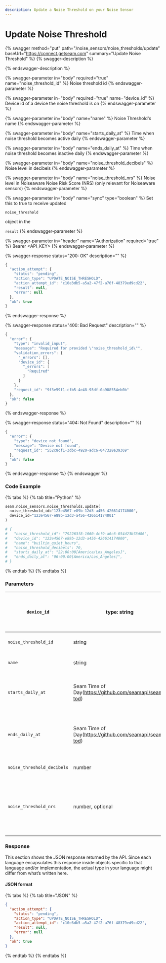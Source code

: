 ```yaml
---
description: Update a Noise Threshold on your Noise Sensor
---
```


# Update Noise Threshold

{% swagger method="put" path="/noise_sensors/noise_thresholds/update" baseUrl="https://connect.getseam.com" summary="Update Noise Threshold" %}
{% swagger-description %}

{% endswagger-description %}

{% swagger-parameter in="body" required="true" name="noise_threshold_id" %}
Noise threshold id
{% endswagger-parameter %}

{% swagger-parameter in="body" required="true" name="device_id" %}
Device id of a device the noise threshold is on
{% endswagger-parameter %}

{% swagger-parameter in="body" name="name" %}
Noise Threshold's name
{% endswagger-parameter %}

{% swagger-parameter in="body" name="starts_daily_at" %}
Time when noise threshold becomes active daily
{% endswagger-parameter %}

{% swagger-parameter in="body" name="ends_daily_at" %}
Time when noise threshold becomes inactive daily
{% endswagger-parameter %}

{% swagger-parameter in="body" name="noise_threshold_decibels" %}
Noise level in decibels
{% endswagger-parameter %}

{% swagger-parameter in="body" name="noise_threshold_nrs" %}
Noise level in Noiseaware Noise Risk Score (NRS) (only relevant for Noiseaware sensors)
{% endswagger-parameter %}

{% swagger-parameter in="body" name="sync" type="boolean" %}
Set this to true to receive updated

`noise_threshold`

object in the

`result`
{% endswagger-parameter %}

{% swagger-parameter in="header" name="Authorization" required="true" %}
Bearer <API_KEY>
{% endswagger-parameter %}

{% swagger-response status="200: OK" description="" %}

```javascript
{
  "action_attempt": {
    "status": "pending",
    "action_type": "UPDATE_NOISE_THRESHOLD",
    "action_attempt_id": "c10e3db5-a5a2-47f2-a76f-48379ed9cd22",
    "result": null,
    "error": null
  },
  "ok": true
}
```

{% endswagger-response %}

{% swagger-response status="400: Bad Request" description="" %}

```javascript
{
  "error": {
    "type": "invalid_input",
    "message": "Required for provided \"noise_threshold_id\"",
    "validation_errors": {
      "_errors": [],
      "device_id": {
        "_errors": [
          "Required"
        ]
      }
    },
    "request_id": "9f3e59f1-cfb5-4e48-93df-0a988554eb0b"
  },
  "ok": false
}
```

{% endswagger-response %}

{% swagger-response status="404: Not Found" description="" %}

```javascript
{
  "error": {
    "type": "device_not_found",
    "message": "Device not found",
    "request_id": "552c8cf1-3dbc-4920-adc6-047328e39369"
  },
  "ok": false
}
```

{% endswagger-response %}
{% endswagger %}

### Code Example

{% tabs %}
{% tab title="Python" %}

```python
seam.noise_sensors.noise_thresholds.update(
  noise_threshold_id="123e4567-e89b-12d3-a456-426614174000",
  device_id="123e4567-e89b-12d3-a456-426614174001"
)

# {
#   "noise_threshold_id": "792263f8-1660-4cf9-a6c6-054d23b78d86",
#   "device_id": "123e4567-e89b-12d3-a456-426614174000",
#   "name": "builtin_quiet_hours",
#   "noise_threshold_decibels": 70,
#   "starts_daily_at": "22:00:00[America/Los_Angeles]",
#   "ends_daily_at": "06:00:00[America/Los_Angeles]",
# }
```

{% endtab %}
{% endtabs %}

### Parameters

| `device_id`                | type: string                                          | Device id of a device to create a noise threshold on                                    |
| -------------------------- | ----------------------------------------------------- | --------------------------------------------------------------------------------------- |
| `noise_threshold_id`       | string                                                | Noise Threshold Id                                                                      |
| `name`                     | string                                                | Name of the Noise Threshold                                                             |
| `starts_daily_at`          | Seam Time of Day(https://github.com/seamapi/seam-tod) | Timestamp of when the Noise Threshold becomes active daily                              |
| `ends_daily_at`            | Seam Time of Day(https://github.com/seamapi/seam-tod) | Timestamp of when the Noise Threshold becomes inactive daily                            |
| `noise_threshold_decibels` | number                                                | The noise level in decibels                                                             |
| `noise_threshold_nrs`      | number, optional                                      | Noise Level in Noiseaware Noise Risk Score (NRS) (only relevant for Noiseaware sensors) |

### Response

This section shows the JSON response returned by the API. Since each language encapsulates this response inside objects specific to that language and/or implementation, the actual type in your language might differ from what’s written here.

#### JSON format

{% tabs %}
{% tab title="JSON" %}

```json
{
  "action_attempt": {
    "status": "pending",
    "action_type": "UPDATE_NOISE_THRESHOLD",
    "action_attempt_id": "c10e3db5-a5a2-47f2-a76f-48379ed9cd22",
    "result": null,
    "error": null
  },
  "ok": true
}
```

{% endtab %}
{% endtabs %}

